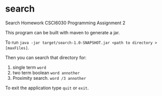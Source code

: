 # search
Search Homework CSCI6030 Programming Assignment 2

This program can be built with maven to generate a jar.  

To run `java -jar target/search-1.0-SNAPSHOT.jar <path to directory > [maxFiles]`.

Then you can search that directory for:  
1. single term `word`
1. two term boolean `word annother`
1. Proximity search. `word /3 annother`

To exit the application type `quit` or `exit`.
